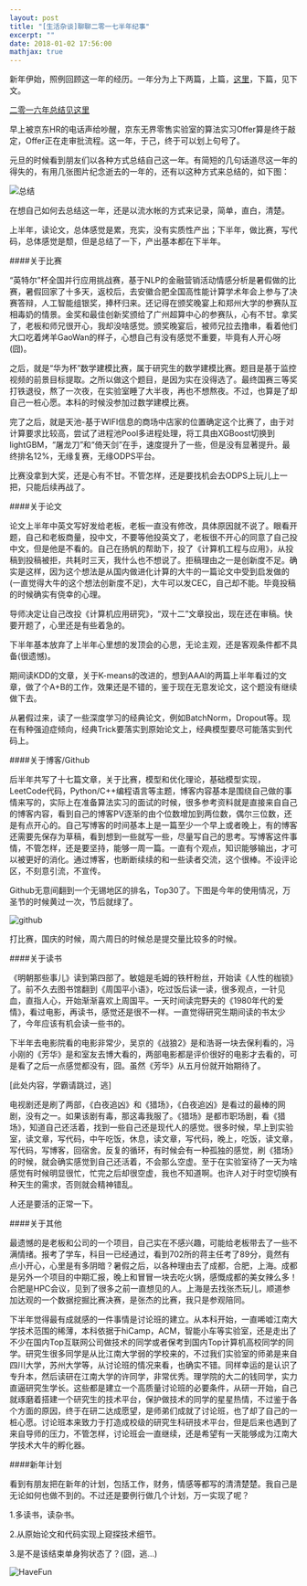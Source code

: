 ```yaml
---
layout: post
title: "[生活杂谈]聊聊二零一七半年纪事"
excerpt: ""
date: 2018-01-02 17:56:00
mathjax: true
---
```



新年伊始，照例回顾这一年的经历。一年分为上下两篇，上篇，[这里](https://zhpmatrix.github.io/2017/07/30/semester-summary/)，下篇，见下文。

[二零一六年总结见这里](https://zhpmatrix.github.io/2016/12/31/summary-2016/)

早上被京东HR的电话声给吵醒，京东无界零售实验室的算法实习Offer算是终于敲定，Offer正在走审批流程。这一年，于己，终于可以划上句号了。

元旦的时候看到朋友们以各种方式总结自己这一年。有简短的几句话道尽这一年的得失的，有用几张图片纪念逝去的一年的，还有以这种方式来总结的，如下图：

![总结](http://a2.qpic.cn/psb?/V12FMoI24Z8EvF/KHWBinkfo.ctm4pQq8xLkCDpa.9xAfcQ6DyJ1u86XRg!/c/dGkAAAAAAAAA&ek=1&kp=1&pt=0&bo=0ALQAgAAAAARECc!&vuin=1332062790&tm=1514887200&sce=60-2-2&rf=0-0)

在想自己如何去总结这一年，还是以流水帐的方式来记录，简单，直白，清楚。

上半年，读论文，总体感觉是累，充实，没有实质性产出；下半年，做比赛，写代码，总体感觉是颓，但是总结了一下，产出基本都在下半年。

####关于比赛

“英特尔”杯全国并行应用挑战赛，基于NLP的金融营销活动情感分析是暑假做的比赛，暑假回家了十多天，返校后，去安徽合肥全国高性能计算学术年会上参与了决赛答辩，人工智能组银奖，捧杯归来。还记得在颁奖晚宴上和郑州大学的参赛队互相毒奶的情景。金奖和最佳创新奖颁给了广州超算中心的参赛队，心有不甘。拿奖了，老板和师兄很开心，我却没啥感觉。颁奖晚宴后，被师兄拉去撸串，看着他们大口吃着烤羊GaoWan的样子，心想自己有没有感觉不重要，毕竟有人开心呀(囧)。

之后，就是“华为杯”数学建模比赛，属于研究生的数学建模比赛。题目是基于监控视频的前景目标提取。之所以做这个题目，是因为实在没得选了。最终国赛三等奖打铁退役，熬了一次夜，在实验室睡了大半夜，再也不想熬夜。不过，也算是了却自己一桩心愿。本科的时候没参加过数学建模比赛。

完了之后，就是天池-基于WIFI信息的商场中店家的位置确定这个比赛了，由于对计算要求比较高，尝试了进程池Pool多进程处理，将工具由XGBoost切换到lightGBM，“屠龙刀”和“倚天剑”在手，速度提升了一些，但是没有显著提升。最终排名12%，无缘复赛，无缘ODPS平台。

比赛没拿到大奖，还是心有不甘。不管怎样，还是要找机会去ODPS上玩儿上一把，只能后续再战了。

####关于论文

论文上半年中英文写好发给老板，老板一直没有修改，具体原因就不说了。眼看开题，自己和老板商量，投中文，不要等他投英文了，老板很不开心的同意了自己投中文，但是他是不看的。自己在扬帆的帮助下，投了《计算机工程与应用》，从投稿到投稿被拒，共耗时三天，我什么也不想说了。拒稿理由之一是创新度不足。确实是这样，因为这个想法是从国内做进化计算的大牛的一篇论文中受到启发做的(一直觉得大牛的这个想法创新度不足)，大牛可以发CEC，自己却不能。毕竟投稿的时候确实有侥幸的心理。

导师决定让自己改投《计算机应用研究》，“双十二”文章投出，现在还在审稿。快要开题了，心里还是有些着急的。

下半年基本放弃了上半年心里想的发顶会的心思，无论主观，还是客观条件都不具备(很遗憾)。

期间读KDD的文章，关于K-means的改进的，想到AAAI的两篇上半年看过的文章，做了个A+B的工作，效果还是不错的，鉴于现在无意发论文，这个题没有继续做下去。

从暑假过来，读了一些深度学习的经典论文，例如BatchNorm，Dropout等。现在有种强迫症倾向，经典Trick要落实到原始论文上，经典模型要尽可能落实到代码上。


####关于博客/Github

后半年共写了十七篇文章，关于比赛，模型和优化理论，基础模型实现，LeetCode代码，Python/C++编程语言等主题，博客内容基本是围绕自己做的事情来写的，实际上在准备算法实习的面试的时候，很多参考资料就是直接来自自己的博客内容，看到自己的博客PV逐渐的由个位数增加到两位数，偶尔三位数，还是有点开心的。自己写博客的时间基本上是一篇至少一个早上或者晚上，有的博客还需要先保存为草稿，看到想到一些就写一些，尽量写自己的思考。写博客这件事情，不管怎样，还是要坚持，能够一周一篇。一直有个观点，知识能够输出，才可以被更好的消化。通过博客，也断断续续的和一些读者交流，这个很棒。不设评论区，不刻意引流，不宣传。

Github无意间翻到一个无锡地区的排名，Top30了。下图是今年的使用情况，万圣节的时候黄过一次，节后就绿了。

![github](http://wx2.sinaimg.cn/mw690/aba7d18bgy1fn2ha6hoonj20k904eaa8.jpg)

打比赛，国庆的时候，周六周日的时候总是提交量比较多的时候。

####关于读书

《明朝那些事儿》读到第四部了。敏姐是毛姆的铁杆粉丝，开始读《人性的枷锁》了。前不久去图书馆翻到《周国平小语》，吃过饭后读一读，很多观点，一针见血，直指人心，开始渐渐喜欢上周国平。一天时间读完野夫的《1980年代的爱情》，看过电影，再读书，感觉还是很不一样。一直觉得研究生期间读的书太少了，今年应该有机会读一些书的。

下半年去电影院看的电影非常少，吴京的《战狼2》是和浩哥一块去保利看的，冯小刚的《芳华》是和室友去博大看的，两部电影都是评价很好的电影才去看的，可是看了之后一点感觉都没有，囧。虽然《芳华》从五月份就开始期待了。

[此处内容，学霸请跳过，逃]

电视剧还是刷了两部，《白夜追凶》和《猎场》，《白夜追凶》是看过的最棒的网剧，没有之一。如果该剧有毒，那这毒我服了。《猎场》是都市职场剧，看《猎场》，知道自己还活着，找到一些自己还是现代人的感觉。很多时候，早上到实验室，读文章，写代码，中午吃饭，休息，读文章，写代码，晚上，吃饭，读文章，写代码，写博客，回宿舍。反复的循环，有时候会有一种孤独的感觉，刷《猎场》的时候，就会确实感觉到自己还活着，不会那么空虚。至于在实验室待了一天为啥感觉有时候明显很忙，忙完之后却很空虚，我也不知道啊。也许人对于时空切换有种天生的需求，否则就会精神错乱。

人还是要活的正常一下。

####关于其他

最遗憾的是老板和公司的一个项目，自己实在不感兴趣，可能给老板带去了一些不满情绪。报考了学车，科目一已经通过，看到702所的蒋主任考了89分，竟然有点小开心，心里是有多阴暗？暑假之后，以各种理由去了成都，合肥，上海。成都是另外一个项目的中期汇报，晚上和冒冒一块去吃火锅，感慨成都的美女辣么多！合肥是HPC会议，见到了很多之前一直想见的人。上海是去找张杰玩儿，顺道参加达观的一个数据挖掘比赛决赛，是张杰的比赛，我只是参观陪同。

下半年觉得最有成就感的一件事情是讨论班的建立。从本科开始，一直唏嘘江南大学技术范围的稀薄，本科依据于hiCamp，ACM，智能小车等实验室，还是走出了不少在国内Top互联网公司做技术的同学或者保考到国内Top计算机高校同学的同学。研究生很多同学是从比江南大学弱的学校来的，不过我们实验室的师弟是来自四川大学，苏州大学等，从讨论班的情况来看，也确实不错。同样幸运的是认识了专升本，然后读研在江南大学的许同学，非常优秀。理学院的大二的钱同学，实力直逼研究生学长。这些都是建立一个高质量讨论班的必要条件，从研一开始，自己就琢磨着搭建一个研究生的技术平台，保护做技术的同学的星星热情，不过鉴于各个方面的原因，终于在研二达成愿望，是师弟们成就了讨论班，也了却了自己的一桩心愿。讨论班本来致力于打造成校级的研究生科研技术平台，但是后来也遇到了来自导师的压力，不管怎样，讨论班会一直继续，还是希望有一天能够成为江南大学技术大牛的孵化器。

####新年计划

看到有朋友把在新年的计划，包括工作，财务，情感等都写的清清楚楚。我自己是无论如何也做不到的。不过还是要例行做几个计划，万一实现了呢？

1.多读书，读杂书。

2.从原始论文和代码实现上窥探技术细节。

3.是不是该结束单身狗状态了？(囧，逃...)


![HaveFun](http://wx4.sinaimg.cn/mw690/aba7d18bgy1fn2i4kfdnuj209q0bht9j.jpg)









